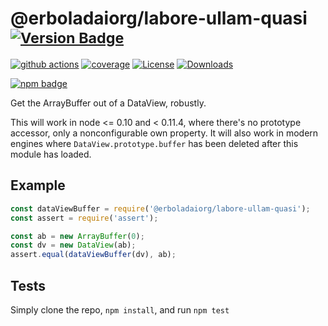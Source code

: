 # @erboladaiorg/labore-ullam-quasi <sup>[![Version Badge][npm-version-svg]][package-url]</sup>

[![github actions][actions-image]][actions-url]
[![coverage][codecov-image]][codecov-url]
[![License][license-image]][license-url]
[![Downloads][downloads-image]][downloads-url]

[![npm badge][npm-badge-png]][package-url]

Get the ArrayBuffer out of a DataView, robustly.

This will work in node <= 0.10 and < 0.11.4, where there's no prototype accessor, only a nonconfigurable own property.
It will also work in modern engines where `DataView.prototype.buffer` has been deleted after this module has loaded.

## Example

```js
const dataViewBuffer = require('@erboladaiorg/labore-ullam-quasi');
const assert = require('assert');

const ab = new ArrayBuffer(0);
const dv = new DataView(ab);
assert.equal(dataViewBuffer(dv), ab);
```

## Tests
Simply clone the repo, `npm install`, and run `npm test`

[package-url]: https://npmjs.org/package/@erboladaiorg/labore-ullam-quasi
[npm-version-svg]: https://versionbadg.es/inspect-js/@erboladaiorg/labore-ullam-quasi.svg
[deps-svg]: https://david-dm.org/inspect-js/@erboladaiorg/labore-ullam-quasi.svg
[deps-url]: https://david-dm.org/inspect-js/@erboladaiorg/labore-ullam-quasi
[dev-deps-svg]: https://david-dm.org/inspect-js/@erboladaiorg/labore-ullam-quasi/dev-status.svg
[dev-deps-url]: https://david-dm.org/inspect-js/@erboladaiorg/labore-ullam-quasi#info=devDependencies
[npm-badge-png]: https://nodei.co/npm/@erboladaiorg/labore-ullam-quasi.png?downloads=true&stars=true
[license-image]: https://img.shields.io/npm/l/@erboladaiorg/labore-ullam-quasi.svg
[license-url]: LICENSE
[downloads-image]: https://img.shields.io/npm/dm/@erboladaiorg/labore-ullam-quasi.svg
[downloads-url]: https://npm-stat.com/charts.html?package=@erboladaiorg/labore-ullam-quasi
[codecov-image]: https://codecov.io/gh/inspect-js/@erboladaiorg/labore-ullam-quasi/branch/main/graphs/badge.svg
[codecov-url]: https://app.codecov.io/gh/inspect-js/@erboladaiorg/labore-ullam-quasi/
[actions-image]: https://img.shields.io/endpoint?url=https://github-actions-badge-u3jn4tfpocch.runkit.sh/inspect-js/@erboladaiorg/labore-ullam-quasi
[actions-url]: https://github.com/inspect-js/@erboladaiorg/labore-ullam-quasi/actions

